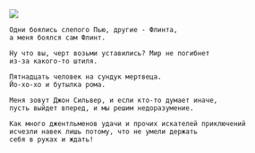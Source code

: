 <!--2016-08-19 21:49:27-->
<img src="/posts/Подборка цитат и афоризмов/jon_silver.jpg">

    Одни боялись слепого Пью, другие - Флинта, 
    а меня боялся сам Флинт.

>

    Ну что вы, черт возьми уставились? Мир не погибнет 
    из-за какого-то штиля.

>

    Пятнадцать человек на сундук мертвеца.
    Йо-хо-хо и бутылка рома.

>

    Меня зовут Джон Сильвер, и если кто-то думает иначе, 
    пусть выйдет вперед, и мы решим недоразумение.

>

    Как много джентльменов удачи и прочих искателей приключений 
    исчезли навек лишь потому, что не умели держать 
    себя в руках и ждать!